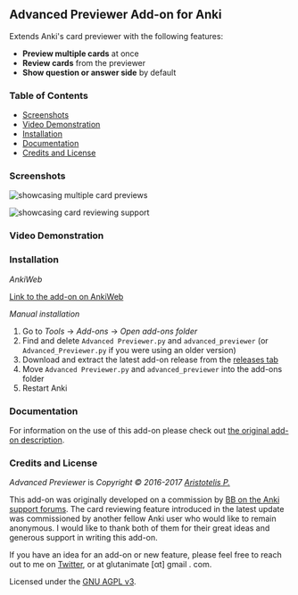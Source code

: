 ## Advanced Previewer Add-on for Anki

Extends Anki's card previewer with the following features:

- **Preview multiple cards** at once
- **Review cards** from the previewer
- **Show question or answer side** by default

### Table of Contents

<!-- MarkdownTOC -->

- [Screenshots](#screenshots)
- [Video Demonstration](#video-demonstration)
- [Installation](#installation)
- [Documentation](#documentation)
- [Credits and License](#credits-and-license)

<!-- /MarkdownTOC -->

### Screenshots

![showcasing multiple card previews]()

![showcasing card reviewing support]()

### Video Demonstration

### Installation

*AnkiWeb*

[Link to the add-on on AnkiWeb]()

*Manual installation*

1. Go to *Tools* -> *Add-ons* -> *Open add-ons folder*
2. Find and delete `Advanced Previewer.py` and `advanced_previewer` (or `Advanced_Previewer.py` if you were using an older version)
3. Download and extract the latest add-on release from the [releases tab](https://github.com/Glutanimate/advanced-previewer/releases)
4. Move `Advanced Previewer.py` and `advanced_previewer` into the add-ons folder
5. Restart Anki

### Documentation

For information on the use of this add-on please check out [the original add-on description](docs/description.md).

### Credits and License

*Advanced Previewer* is *Copyright © 2016-2017 [Aristotelis P.](https://github.com/Glutanimate)*

This add-on was originally developed on a commission by [BB on the Anki support forums](https://anki.tenderapp.com/discussions/add-ons/8504-100-for-add-on-developer). The card reviewing feature introduced in the latest update was commissioned by another fellow Anki user who would like to remain anonymous. I would like to thank both of them for their great ideas and generous support in writing this add-on.

If you have an idea for an add-on or new feature, please feel free to reach out to me on [Twitter](https://twitter.com/glutanimate), or at glutanimate [αt] gmail . com.

Licensed under the [GNU AGPL v3](https://www.gnu.org/licenses/agpl.html).